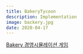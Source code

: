 ```yaml
---
title: BakeryTycoon
description: Implementation
image: backery.jpg
date: 2020-04-17
---
```



<a href="https://github.com/hayleyshim/BakeryTycoon">Bakery 경영시뮬레이션 게임